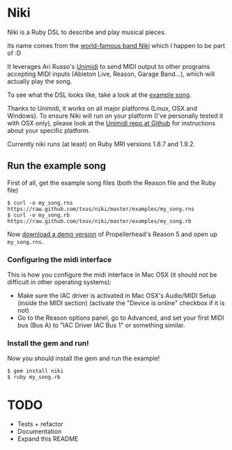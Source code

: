 # Niki

Niki is a Ruby DSL to describe and play musical pieces.

Its name comes from the [world-famous band Niki](http://niki.fm) which I happen
to be part of :D

It leverages Ari Russo's [Unimidi](
https://github.com/arirusso/unimidi) to send MIDI output to other
programs accepting MIDI inputs (Ableton Live, Reason, Garage Band...), which
will actually play the song.

To see what the DSL looks like, take a look at the [example song](https://github.com/txus/niki/blob/master/examples/my_song.rb).

Thanks to Unimidi, it works on all major platforms (Linux, OSX and Windows). To
ensure Niki will run on your platform (I've personally tested it with OSX only),
please look at the [Unimidi repo at Github](https://github.com/arirusso/unimidi)
for instructions about your specific platform.

Currently niki runs (at least) on Ruby MRI versions 1.8.7 and 1.9.2.

## Run the example song

First of all, get the example song files (both the Reason file and the Ruby file)

    $ curl -o my_song.rns https://raw.github.com/txus/niki/master/examples/my_song.rns
    $ curl -o my_song.rb https://raw.github.com/txus/niki/master/examples/my_song.rb

Now [download a demo version](
http://www.propellerheads.se/download/index.cfm?fuseaction=get_article&article=reason) of Propellerhead's
Reason 5 and open up `my_song.rns`.

### Configuring the midi interface

This is how you configure the midi interface in Mac OSX (it should not be
difficult in other operating systems):

* Make sure the IAC driver is activated in Mac OSX's Audio/MIDI Setup (inside the
MIDI section) (activate the "Device is online" checkbox if it is not)
* Go to the Reason options panel, go to Advanced, and set your first
MIDI bus (Bus A) to "IAC Driver IAC Bus 1" or something similar.

### Install the gem and run!

Now you should install the gem and run the example!

    $ gem install niki
    $ ruby my_song.rb

# TODO

* Tests + refactor
* Documentation
* Expand this README
